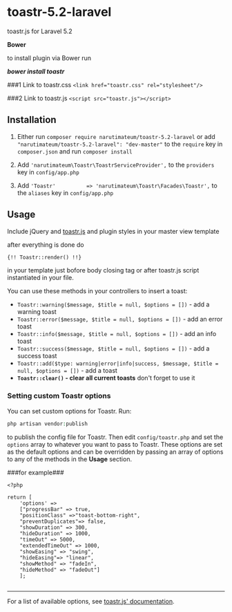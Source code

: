# toastr-5.2-laravel
toastr.js for Laravel 5.2

**Bower**

to install plugin via Bower run

***bower install toastr***

###1
Link to toastr.css  ```<link href="toastr.css" rel="stylesheet"/>```

###2 
Link to toastr.js  ```<script src="toastr.js"></script>```



Installation
------------

1. Either run `composer require narutimateum/toastr-5.2-laravel` 
or add `"narutimateum/toastr-5.2-laravel": "dev-master"` to the `require` key in `composer.json` and run `composer install`

2. Add `'narutimateum\Toastr\ToastrServiceProvider',` to the `providers` key in `config/app.php`
3. Add `'Toastr'          => 'narutimateum\Toastr\Facades\Toastr',` to the `aliases` key in `config/app.php`

Usage
-----

Include jQuery and [toastr.js](http://codeseven.github.io/toastr/) and plugin styles in your master view template  

after everything is done do
``` html
{!! Toastr::render() !!}
```
in your template just bofore body closing tag or after toastr.js script instantiated in your file.


You can use these methods in your controllers to insert a toast:
  - `Toastr::warning($message, $title = null, $options = [])` - add a warning toast
  - `Toastr::error($message, $title = null, $options = [])` - add an error toast
  - `Toastr::info($message, $title = null, $options = [])` - add an info toast
  - `Toastr::success($message, $title = null, $options = [])` - add a success toast
  - `Toastr::add($type: warning|error|info|success, $message, $title = null, $options = [])` - add a toast
  - **`Toastr::clear()` - clear all current toasts** don't forget to use it

### Setting custom Toastr options

You can set custom options for Toastr. Run:

``` php
php artisan vendor:publish
```

to publish the config file for Toastr. Then edit `config/toastr.php` and set the `options` array to whatever you want to pass to Toastr. These options are set as the default options and can be overridden by passing an array of options to any of the methods in the **Usage** section.

###for example###

```
<?php

return [
    'options' => 
    ["progressBar" => true,
    "positionClass" =>"toast-bottom-right",
    "preventDuplicates"=> false,
    "showDuration" => 300,
    "hideDuration" => 1000,
    "timeOut" => 5000,
    "extendedTimeOut" => 1000,
    "showEasing" => "swing",
    "hideEasing"=> "linear",
    "showMethod" => "fadeIn",
    "hideMethod" => "fadeOut"]
    ];
    
```

---
For a list of available options, see [toastr.js' documentation](http://codeseven.github.io/toastr/demo.html).
